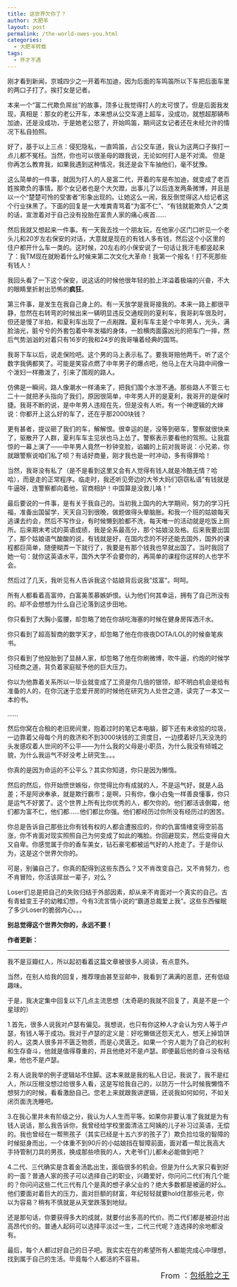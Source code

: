 ```yaml
---
title: 这世界欠你了？
author: 大肥羊
layout: post
permalink: /the-world-owes-you.html
categories:
  - 大肥羊转载
tags:
  - 怀才不遇
---
```

刚才看到新闻，京城四少之一开着布加迪，因为后面的车鸣笛所以下车把后面车里的两口子打了。挨打女是记者。

本来一个“富二代欺负屌丝”的故事，顶多让我觉得打人的太可恨了。但是后面我发现，真相是：那女的老公开车，本来想从公交车道上超车，没成功，就想超那辆布加迪，还是没成功，于是她老公怒了，开始鸣笛，期间这女记者还在未经允许的情况下私自拍照。  


  
好了，基于以上三点：侵犯隐私，一直鸣笛，占公交车道，我认为这两口子挨打一点儿都不冤枉。当然，你也可以很圣母的跟我说，无论如何打人是不对滴。 但是你再怎么教育我，如果我遇到这种情况，我还是会下车抽他们，毫不犹豫。

这么简单的一件事，就因为打人的人是富二代，开着的车是布加迪，就变成了老百姓挨欺负的事情。那个女记者也是个大欠蹬，出事儿了以后连发两条微博，并且是以一个“楚楚可怜的受害者”形象出现的。让她这么一闹，我反倒觉得这人给记者这个行业抹黑了。下面的回复是一大堆粪青骂着“为富不仁”、“有钱就能欺负人”之类的话，宣泄着对于自己没有投胎在富贵人家的痛心疾首……

然后我就又想起来一件事。有一天我去找一个朋友玩，在他家小区门口听见一个老头儿和20岁左右保安的对话，大意就是现在的有钱人多有钱，然后这个小区里的住户都开什么车一类的。这时候，20左右的小保安说了一句话让我汗毛都竖起来了：我TM现在就盼着什么时候来第二次文化大革命！我第一个报名！打不死那些有钱人！

我回头看了一下这个保安，说这话的时候他很年轻的脸上洋溢着极端的兴奋，不大的眼睛里折射出恐怖的**疯狂**。

第三件事，是发生在我自己身上的。有一天放学是我哥接我的。本来一路上都很平静，忽然在右转弯的时候出来一辆明显违反交通规则的夏利车，我哥刹车很及时，但还是慢了半拍，和夏利车出现了一点剐蹭。夏利车车主是个中年男人，光头，满脸油光，脏兮兮的外套包着中年发福的身体，一脸横肉面露凶光的把车门一摔，然后气势汹汹的对着只有16岁的我和24岁的我哥嚷着经典的国骂。

我哥下车以后，说走保险吧。这个男的马上表示私了。要我哥赔他两千。听了这个数字我俩都笑了。可能是笑容点燃了中年男子的爆点吧，他马上在大马路中间像一个泼妇一样撒泼了，引来了围观的路人。

仿佛是一瞬间，路人像潮水一样涌来了，把我们围个水泄不通。那些路人不管三七二十一就把矛头指向了我们，原因很简单，中年男人开的是夏利，我哥开的是保时捷。我哥不断的说，是中年男人违规在先，但是没有人听。有一个神逻辑的大婶说：你都开上这么好的车了，还在乎那2000块钱？

更有甚者，提议砸了我们的车，解解恨。很幸运的是，没等到砸车，警察就很快来了，驱散开了人群，夏利车车主见状也马上怂了。警察表示要看他的驾照。让我震惊的一幕上演了——中年男人竟然一秒钟变脸，谄媚的上前对我哥说：小兄弟，你就跟警察说咱们私了呗？有话好商量，刚才我也是一时冲动，多有得罪哈！

当然，我哥没有私了（是不是看到这里又会有人觉得有钱人就是冷酷无情？哈哈），而是走的正常程序。临走时，我还听见旁边的大爷大妈们窃窃私语”有钱就是牛逼呀，连警察都向着他，官商相护！中国算是没救儿咯！“

最后要说的一件事，是有关于我自己的。当初我上国内的大学期间，努力的学习托福，准备出国留学，天天自习到很晚，做题做得头晕脑胀。和我一个班的姑娘每天逃课去约会，然后不写作业，有时候懒到脸都不洗，每天唯一的活动就是吃饭上厕所。后来期末考试的英语成绩，我是全系最高分，那个姑娘没及格。后来我要出国了，那个姑娘语气酸酸的说，有钱就是好，在国内念的不好还能去国外，国外的课程都巨简单，随便糊弄一下就行了，我要是有那个钱我也早就出国了。当时我回了她一句：就你这英语水平，国外大学不会要你的，再简单的课程你这样的人也学不会。

然后过了几天，我听见有人告诉我这个姑娘背后说我"炫富"。呵呵。

所有人都看着高富帅，白富美羡慕嫉妒恨。认为他们何其幸运，拥有了自己所没有的。却不会想想为什么自己沦落到这步田地。

你只看到了大胸小蛮腰，却忽略了她在你胡吃海塞的时候在健身房挥洒汗水。

你只看到了超高智商的数学天才，却忽略了他在你夜夜DOTA/LOL的时候奋笔疾书。

你只看到了他投胎到了显赫人家，却忽略了他在你刷微博，吹牛逼，约炮的时候学习经商之道，背负着家庭赋予他的巨大压力。

你以为他靠着关系所以一毕业就变成了工资是你几倍的银领，却不明白机会是给有准备的人的，在你沉迷于恋爱开房的时候他在研究为人处世之道，读完了一本又一本的书。

……

然后你窝在合租的老旧房间里，抱着过时的笔记本电脑，脚下还有未收拾的垃圾，一边靠着父母每个月的救济和不到3000块钱的工资度日，一边摸着好几天没洗的头发感叹着人世间的不公平——为什么我的父母是小职员，为什么我没有倾城之貌，为什么我运气不好没考上研究生。。。

你真的是因为命运的不公平么？其实你知道，你只是因为懒惰。

然后的然后，你开始愤世嫉俗，你觉得比你有成就的人，不是运气好，就是人品差；不是阿谀奉承，就是欺行霸市；是啊，只有你，像小白兔一样善良懂事，你只是运气不好罢了。这个世界上所有比你优秀的人，都欠你的。他们都活该倒霉，他们都为富不仁，他们都……他们都比你强。他们都经历过你所没有经历过的困苦。

你总是告诉自己那些比你有钱有权的人都会遭报应的，你的仇富情绪变得空前高涨，你不肯面对现实照照自己为何变成了如此的嘴脸。你回避现实，然后变得自大又自卑。你感觉属于你的香车美女，钻石豪宅都被运气好的人抢走了。于是你认为，这是这个世界欠你的。

可是，别骗自己了。你真的配得到这些东西么？又不肯改变自己，又不肯努力，也不肯冒险，你活该屌丝一辈子，对么？

Loser们总是把自己的失败归结于外部因素，却从来不肯面对一个真实的自己。古有青蛙变王子的幼稚幻想，今有3流言情小说的“霸道总裁爱上我”。这些东西催眠了多少Loser的脆弱内心。。。

**别总觉得这个世界欠你的，永远不要！**

**作者更新：**

* * *

我不是豆瓣红人，所以起初看着这篇文章被很多人阅读，有点意外。

当然，在别人给我的回复，推荐理由甚至豆邮中，我看到了满满的恶意，还有低级趣味。

于是，我决定集中回复以下几点主流思想（太奇葩的我就不回复了，真是不是一个星球的）

1.首先，很多人说我对卢瑟有偏见。我想说，也只有你这种人才会认为穷人等于卢瑟，有钱人等于成功。我对于卢瑟的定义是：好吃懒做还怨天尤人，想天上掉馅饼的人。这类人很多并不匮乏物质，而是心灵匮乏。如果一个穷人能为了自己的权利和生存奋斗，他就是值得尊重的，并且他绝对不是卢瑟。即便最后他的奋斗没有结果，他也不是卢瑟。

2.有人说我举的例子逻辑站不住脚。这本来就是我的私人日记，我说了，我不是红人，所以压根没想过给很多人看，这是写给我自己的，以防万一什么时候我懒惰不想努力的时候，看看激励自己。您老上来就跟我讲逻辑，还说我如何如何，不如关闭页面洗洗睡吧。

3.在我心里并未有阶级之分，我认为人人生而平等。如果你非要认准了我就是为有钱人说话，那么我告诉你，我曾经给学校里面清洁工阿姨的儿子补习过英语，无偿的。我也曾经在一帮熊孩子（其实已经是十五六岁的孩子了）欺负捡垃圾的智障的时候挺身而出，一个体重不到90斤的小姑娘挡在智障前面，面对着一帮比我高大手持管制刀具的男孩，换成那些喷我的人，大老爷们儿都未必能做到吧？

4.二代、三代确实是含着金汤匙出生，面临很多的机会。但是为什么大家只看到好的一面？普通人家的孩子可以选择自己的职业，兴趣爱好，你问问二代们有几个能的？你问问这些二代三代有几个是真的想子承父业的？绝大多数都是被逼的好么。他们要面对着巨大的压力，面对巨额的财富，年纪轻轻就要hold住那些元老，你以为容易？稍有不慎就是从天堂跌落到地狱。

还是那句话，你要获得多大的成就，就要付出多高的代价。而二代们都是被迫付出高昂代价的。普通人起码可以选择平淡过一生，二代三代呢？连选择的余地都没有。

最后，每个人都过好自己的日子吧。我实实在在的希望所有人都能完成心中理想，找到属于自己的生活。毕竟每个人都活的不容易。

<p style="text-align: right;">
  <span style="font-size: large;">From ：<a href="http://www.douban.com/note/276917059/" target="_blank" rel="external nofollow">包纸脸之王</a></span>
</p>